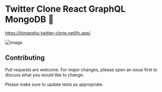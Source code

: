 # Twitter Clone React GraphQL MongoDB 🚀

<a href="https://himanshu-twitter-clone.netlify.app/">https://himanshu-twitter-clone.netlify.app/</a>

![image](https://user-images.githubusercontent.com/42701850/116681295-6bae3900-a9ca-11eb-8ecf-7389abc921b2.png)

## Contributing
Pull requests are welcome. For major changes, please open an issue first to discuss what you would like to change.

Please make sure to update tests as appropriate.
